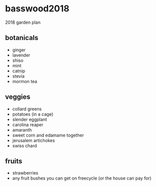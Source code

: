# basswood2018
2018 garden plan

## botanicals
* ginger
* lavender
* shiso
* mint
* catnip
* stevia
* mormon tea

## veggies
* collard greens
* potatoes (in a cage)
* slender eggplant
* carolina reaper
* amaranth
* sweet corn and edamame together
* jerusalem artichokes
* swiss chard

## fruits
* strawberries
* any fruit bushes you can get on freecycle (or the house can pay for)
